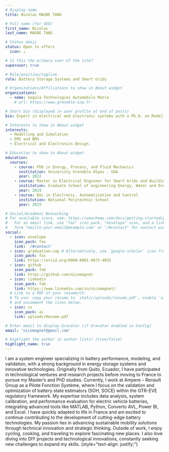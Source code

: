 ```yaml
---
# Display name
title: Nicolas MAGNE TANG

# Full name (for SEO)
first_name: Nicolas
last_name: MAGNE TANG 

# Status emoji
status: Open to offers
  icon: ☕️

# Is this the primary user of the site?
superuser: true

# Role/position/tagline
role: Battery Storage Systems and Smart Grids

# Organizations/Affiliations to show in About widget
organizations:
  - name: Segula Technologies Automobile Matra
    # url: https://www.grenoble-inp.fr

# Short bio (displayed in user profile at end of posts)
bio: Expert in electrical and electronic systems with a Ph.D. on Modeling and Analysis of Li-ion Batteries and BMS. Optimizing performance and anticipating future behaviors for enhanced battery technology.

# Interests to show in About widget
interests:
  - Modelling and Simulation
  - EMS and BMS
  - Electrical and Electronics Design.

# Education to show in About widget
education:
  courses:
    - course: PhD in Energy, Process, and Fluid Mechanics
      institution: University Grenoble Alpes - UGA
      year: 2022
    - course: Master in Electrical Engineer for Smart Grids and Buildings
      institution: Graduate School of engineering Energy, Water and Environmental sciences - ENSE3 
      year: 2019
    - course: BSc in Electronic, Automatization and Control
      institution: National Polytechnic School 
      year: 2015

# Social/Academic Networking
# For available icons, see: https://wowchemy.com/docs/getting-started/page-builder/#icons
#   For an email link, use "fas" icon pack, "envelope" icon, and a link in the
#   form "mailto:your-email@example.com" or "/#contact" for contact widget.
social:
  - icon: envelope
    icon_pack: fas
    link: '/#contact'
  - icon: graduation-cap # Alternatively, use `google-scholar` icon from `ai` icon pack
    icon_pack: fas
    link: https://orcid.org/0000-0001-9875-4035
  - icon: github
    icon_pack: fab
    link: https://github.com/nicomagnet
  - icon: linkedin
    icon_pack: fab
    link: https://www.linkedin.com/in/nicomagnet/
  # Link to a PDF of your resume/CV.
  # To use: copy your resume to `static/uploads/resume.pdf`, enable `ai` icons in `params.yaml`,
  # and uncomment the lines below.
  - icon: cv
    icon_pack: ai
    link: uploads/Resume.pdf

# Enter email to display Gravatar (if Gravatar enabled in Config)
email: 'nicomagnet@gmail.com'

# Highlight the author in author lists? (true/false)
highlight_name: true
---
```

I am a system engineer specializing in battery performance, modeling, and validation, with a strong background in energy storage systems and innovative technologies. Originally from Quito, Ecuador, I have participated in technological ventures and research projects before moving to France to pursue my Master’s and PhD studies. Currently, I work at Ampere – Renault Group as a Pilote Fonction Système, where I focus on the validation and optimization of battery state estimators (SOH, SOCE) within the GTR-EVE regulatory framework. My expertise includes data analysis, system calibration, and performance evaluation for electric vehicle batteries, integrating advanced tools like MATLAB, Python, Converto AVL, Power BI, and Excel.
I have quickly adapted to life in France and am excited to continue contributing to the development of cutting-edge battery technologies. My passion lies in advancing sustainable mobility solutions through technical innovation and strategic thinking.
Outside of work, I enjoy cycling, cooking, and traveling to explore fascinating new places. I also love diving into DIY projects and technological innovations, constantly seeking new challenges to expand my skills.
{style="text-align: justify;"}
